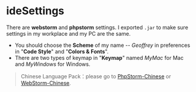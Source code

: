 # ideSettings

There are **webstorm** and **phpstorm** settings. I exported `.jar` to make sure settings in my workplace and my PC are the same.

- You should choose the **Scheme** of my name -- *Geoffrey* in preferences in "**Code Style**" and "**Colors & Fonts**".
- There are two types of keymap in "**Keymap**" named *MyMac* for Mac and *MyWindows* for Windows.

>Chinese Language Pack：please go to [PhpStorm-Chinese](https://github.com/ewen0930/PhpStorm-Chinese) or [WebStorm-Chinese](https://github.com/ewen0930/WebStorm-Chinese).